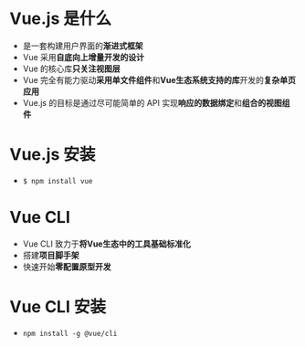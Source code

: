 # Vue.js 是什么
- 是一套构建用户界面的**渐进式框架**
- Vue 采用**自底向上增量开发的设计**
- Vue 的核心库**只关注视图层**
- Vue 完全有能力驱动**采用单文件组件**和**Vue生态系统支持的库**开发的**复杂单页应用**
- Vue.js 的目标是通过尽可能简单的 API 实现**响应的数据绑定**和**组合的视图组件**

# Vue.js 安装
- `$ npm install vue`

# Vue CLI 
- Vue CLI 致力于**将Vue生态中的工具基础标准化**
- 搭建**项目脚手架**
- 快速开始**零配置原型开发**

# Vue CLI 安装
- `npm install -g @vue/cli`